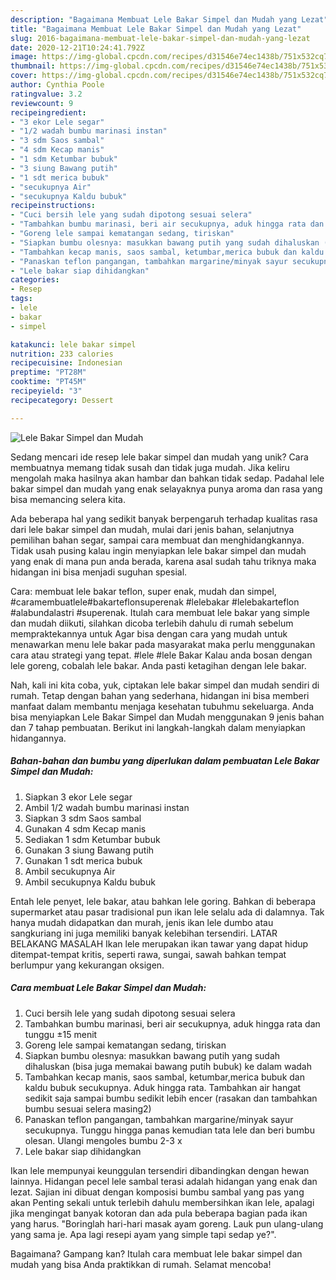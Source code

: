 ```yaml
---
description: "Bagaimana Membuat Lele Bakar Simpel dan Mudah yang Lezat"
title: "Bagaimana Membuat Lele Bakar Simpel dan Mudah yang Lezat"
slug: 2016-bagaimana-membuat-lele-bakar-simpel-dan-mudah-yang-lezat
date: 2020-12-21T10:24:41.792Z
image: https://img-global.cpcdn.com/recipes/d31546e74ec1438b/751x532cq70/lele-bakar-simpel-dan-mudah-foto-resep-utama.jpg
thumbnail: https://img-global.cpcdn.com/recipes/d31546e74ec1438b/751x532cq70/lele-bakar-simpel-dan-mudah-foto-resep-utama.jpg
cover: https://img-global.cpcdn.com/recipes/d31546e74ec1438b/751x532cq70/lele-bakar-simpel-dan-mudah-foto-resep-utama.jpg
author: Cynthia Poole
ratingvalue: 3.2
reviewcount: 9
recipeingredient:
- "3 ekor Lele segar"
- "1/2 wadah bumbu marinasi instan"
- "3 sdm Saos sambal"
- "4 sdm Kecap manis"
- "1 sdm Ketumbar bubuk"
- "3 siung Bawang putih"
- "1 sdt merica bubuk"
- "secukupnya Air"
- "secukupnya Kaldu bubuk"
recipeinstructions:
- "Cuci bersih lele yang sudah dipotong sesuai selera"
- "Tambahkan bumbu marinasi, beri air secukupnya, aduk hingga rata dan tunggu ±15 menit"
- "Goreng lele sampai kematangan sedang, tiriskan"
- "Siapkan bumbu olesnya: masukkan bawang putih yang sudah dihaluskan (bisa juga memakai bawang putih bubuk) ke dalam wadah"
- "Tambahkan kecap manis, saos sambal, ketumbar,merica bubuk dan kaldu bubuk secukupnya. Aduk hingga rata. Tambahkan air hangat sedikit saja sampai bumbu sedikit lebih encer (rasakan dan tambahkan bumbu sesuai selera masing2)"
- "Panaskan teflon pangangan, tambahkan margarine/minyak sayur secukupnya. Tunggu hingga panas kemudian tata lele dan beri bumbu olesan. Ulangi mengoles bumbu 2-3 x"
- "Lele bakar siap dihidangkan"
categories:
- Resep
tags:
- lele
- bakar
- simpel

katakunci: lele bakar simpel 
nutrition: 233 calories
recipecuisine: Indonesian
preptime: "PT28M"
cooktime: "PT45M"
recipeyield: "3"
recipecategory: Dessert

---
```



![Lele Bakar Simpel dan Mudah](https://img-global.cpcdn.com/recipes/d31546e74ec1438b/751x532cq70/lele-bakar-simpel-dan-mudah-foto-resep-utama.jpg)

Sedang mencari ide resep lele bakar simpel dan mudah yang unik? Cara membuatnya memang tidak susah dan tidak juga mudah. Jika keliru mengolah maka hasilnya akan hambar dan bahkan tidak sedap. Padahal lele bakar simpel dan mudah yang enak selayaknya punya aroma dan rasa yang bisa memancing selera kita.

Ada beberapa hal yang sedikit banyak berpengaruh terhadap kualitas rasa dari lele bakar simpel dan mudah, mulai dari jenis bahan, selanjutnya pemilihan bahan segar, sampai cara membuat dan menghidangkannya. Tidak usah pusing kalau ingin menyiapkan lele bakar simpel dan mudah yang enak di mana pun anda berada, karena asal sudah tahu triknya maka hidangan ini bisa menjadi suguhan spesial.

Cara: membuat lele bakar teflon, super enak, mudah dan simpel, #caramembuatlele#bakarteflonsuperenak #lelebakar #lelebakarteflon #alabundalastri #superenak. Itulah cara membuat lele bakar yang simple dan mudah diikuti, silahkan dicoba terlebih dahulu di rumah sebelum mempraktekannya untuk Agar bisa dengan cara yang mudah untuk menawarkan menu lele bakar pada masyarakat maka perlu menggunakan cara atau strategi yang tepat. #lele #lele Bakar Kalau anda bosan dengan lele goreng, cobalah lele bakar. Anda pasti ketagihan dengan lele bakar.


Nah, kali ini kita coba, yuk, ciptakan lele bakar simpel dan mudah sendiri di rumah. Tetap dengan bahan yang sederhana, hidangan ini bisa memberi manfaat dalam membantu menjaga kesehatan tubuhmu sekeluarga. Anda bisa menyiapkan Lele Bakar Simpel dan Mudah menggunakan 9 jenis bahan dan 7 tahap pembuatan. Berikut ini langkah-langkah dalam menyiapkan hidangannya.

<!--inarticleads1-->

##### Bahan-bahan dan bumbu yang diperlukan dalam pembuatan Lele Bakar Simpel dan Mudah:

1. Siapkan 3 ekor Lele segar
1. Ambil 1/2 wadah bumbu marinasi instan
1. Siapkan 3 sdm Saos sambal
1. Gunakan 4 sdm Kecap manis
1. Sediakan 1 sdm Ketumbar bubuk
1. Gunakan 3 siung Bawang putih
1. Gunakan 1 sdt merica bubuk
1. Ambil secukupnya Air
1. Ambil secukupnya Kaldu bubuk


Entah lele penyet, lele bakar, atau bahkan lele goring. Bahkan di beberapa supermarket atau pasar tradisional pun ikan lele selalu ada di dalamnya. Tak hanya mudah didapatkan dan murah, jenis ikan lele dumbo atau sangkuriang ini juga memiliki banyak kelebihan tersendiri. LATAR BELAKANG MASALAH Ikan lele merupakan ikan tawar yang dapat hidup ditempat-tempat kritis, seperti rawa, sungai, sawah bahkan tempat berlumpur yang kekurangan oksigen. 

<!--inarticleads2-->

##### Cara membuat Lele Bakar Simpel dan Mudah:

1. Cuci bersih lele yang sudah dipotong sesuai selera
1. Tambahkan bumbu marinasi, beri air secukupnya, aduk hingga rata dan tunggu ±15 menit
1. Goreng lele sampai kematangan sedang, tiriskan
1. Siapkan bumbu olesnya: masukkan bawang putih yang sudah dihaluskan (bisa juga memakai bawang putih bubuk) ke dalam wadah
1. Tambahkan kecap manis, saos sambal, ketumbar,merica bubuk dan kaldu bubuk secukupnya. Aduk hingga rata. Tambahkan air hangat sedikit saja sampai bumbu sedikit lebih encer (rasakan dan tambahkan bumbu sesuai selera masing2)
1. Panaskan teflon pangangan, tambahkan margarine/minyak sayur secukupnya. Tunggu hingga panas kemudian tata lele dan beri bumbu olesan. Ulangi mengoles bumbu 2-3 x
1. Lele bakar siap dihidangkan


Ikan lele mempunyai keunggulan tersendiri dibandingkan dengan hewan lainnya. Hidangan pecel lele sambal terasi adalah hidangan yang enak dan lezat. Sajian ini dibuat dengan komposisi bumbu sambal yang pas yang akan Penting sekali untuk terlebih dahulu membersihkan ikan lele, apalagi jika mengingat banyak kotoran dan ada pula beberapa bagian pada ikan yang harus. &#34;Boringlah hari-hari masak ayam goreng. Lauk pun ulang-ulang yang sama je. Apa lagi resepi ayam yang simple tapi sedap ye?&#34;. 

Bagaimana? Gampang kan? Itulah cara membuat lele bakar simpel dan mudah yang bisa Anda praktikkan di rumah. Selamat mencoba!
